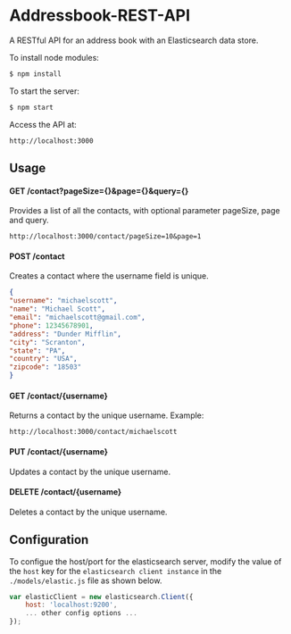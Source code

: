# Addressbook-REST-API
A RESTful API for an address book with an Elasticsearch data store.

To install node modules:

```bash
$ npm install
```

To start the server:

```bash
$ npm start
```

Access the API at:

```
http://localhost:3000
```

## Usage

#### GET /contact?pageSize={}&page={}&query={}
Provides a list of all the contacts, with optional parameter pageSize, page and query.

```
http://localhost:3000/contact/pageSize=10&page=1
```

#### POST /contact
Creates a contact where the username field is unique.

```json
{
"username": "michaelscott",
"name": "Michael Scott",
"email": "michaelscott@gmail.com",
"phone": 12345678901,
"address": "Dunder Mifflin",
"city": "Scranton",
"state": "PA",
"country": "USA",
"zipcode": "18503"
}
```

#### GET /contact/{username}
Returns a contact by the unique username.
Example:

```
http://localhost:3000/contact/michaelscott
```

#### PUT /contact/{username}
Updates a contact by the unique username.

#### DELETE /contact/{username}
Deletes a contact by the unique username.

## Configuration
To configue the host/port for the elasticsearch server, modify the value of the `host` key for the `elasticsearch client instance` in the `./models/elastic.js` file as shown below.

```js
var elasticClient = new elasticsearch.Client({  
    host: 'localhost:9200',
    ... other config options ...
});
```

